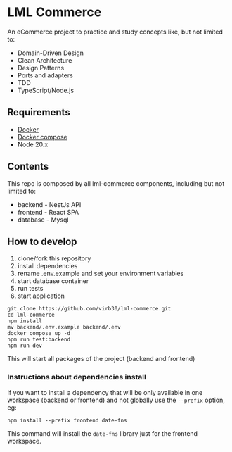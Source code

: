 # LML Commerce 

An eCommerce project to practice and study concepts like, but not limited to:

* Domain-Driven Design
* Clean Architecture
* Design Patterns
* Ports and adapters
* TDD
* TypeScript/Node.js

## Requirements

* [Docker](https://docs.docker.com/engine/install/)
* [Docker compose](https://docs.docker.com/compose/install/#installation-scenarios)
* Node 20.x

## Contents

This repo is composed by all lml-commerce components, including but not limited to:

- backend - NestJs API
- frontend - React SPA
- database - Mysql

## How to develop

1. clone/fork this repository
1. install dependencies
1. rename .env.example and set your environment variables
1. start database container
1. run tests
1. start application

```console
git clone https://github.com/virb30/lml-commerce.git
cd lml-commerce
npm install
mv backend/.env.example backend/.env
docker compose up -d
npm run test:backend
npm run dev
```

This will start all packages of the project (backend and frontend)


### Instructions about dependencies install

If you want to install a dependency that will be only available in one workspace (backend or frontend)
and not globally use the `--prefix` option, eg:

```console
npm install --prefix frontend date-fns 
```

This command will install the `date-fns` library just for the frontend workspace.